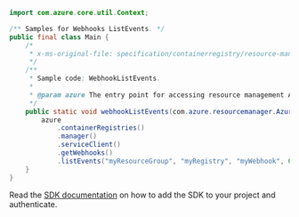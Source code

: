 ```java
import com.azure.core.util.Context;

/** Samples for Webhooks ListEvents. */
public final class Main {
    /*
     * x-ms-original-file: specification/containerregistry/resource-manager/Microsoft.ContainerRegistry/preview/2019-12-01-preview/examples/WebhookListEvents.json
     */
    /**
     * Sample code: WebhookListEvents.
     *
     * @param azure The entry point for accessing resource management APIs in Azure.
     */
    public static void webhookListEvents(com.azure.resourcemanager.AzureResourceManager azure) {
        azure
            .containerRegistries()
            .manager()
            .serviceClient()
            .getWebhooks()
            .listEvents("myResourceGroup", "myRegistry", "myWebhook", Context.NONE);
    }
}
```

Read the [SDK documentation](https://github.com/Azure/azure-sdk-for-java/blob/azure-resourcemanager_2.10.0/sdk/resourcemanager/azure-resourcemanager/README.md) on how to add the SDK to your project and authenticate.
